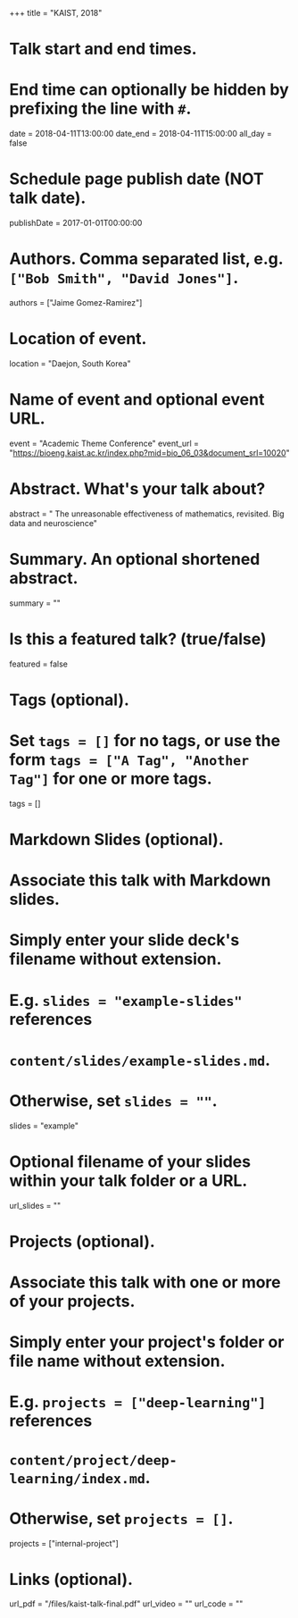 +++
title = "KAIST, 2018"

# Talk start and end times.
#   End time can optionally be hidden by prefixing the line with `#`.
date = 2018-04-11T13:00:00
date_end = 2018-04-11T15:00:00
all_day = false

# Schedule page publish date (NOT talk date).
publishDate = 2017-01-01T00:00:00

# Authors. Comma separated list, e.g. `["Bob Smith", "David Jones"]`.
authors = ["Jaime Gomez-Ramirez"]

# Location of event.
location = "Daejon, South Korea"

# Name of event and optional event URL.
event = "Academic Theme Conference"
event_url = "https://bioeng.kaist.ac.kr/index.php?mid=bio_06_03&document_srl=10020"

# Abstract. What's your talk about?
abstract = " The unreasonable effectiveness of mathematics, revisited. Big data and neuroscience"

# Summary. An optional shortened abstract.
summary = ""

# Is this a featured talk? (true/false)
featured = false

# Tags (optional).
#   Set `tags = []` for no tags, or use the form `tags = ["A Tag", "Another Tag"]` for one or more tags.
tags = []

# Markdown Slides (optional).
#   Associate this talk with Markdown slides.
#   Simply enter your slide deck's filename without extension.
#   E.g. `slides = "example-slides"` references 
#   `content/slides/example-slides.md`.
#   Otherwise, set `slides = ""`.
slides = "example"

# Optional filename of your slides within your talk folder or a URL.
url_slides = ""

# Projects (optional).
#   Associate this talk with one or more of your projects.
#   Simply enter your project's folder or file name without extension.
#   E.g. `projects = ["deep-learning"]` references 
#   `content/project/deep-learning/index.md`.
#   Otherwise, set `projects = []`.
projects = ["internal-project"]

# Links (optional).
url_pdf = "/files/kaist-talk-final.pdf"
url_video = ""
url_code = ""

